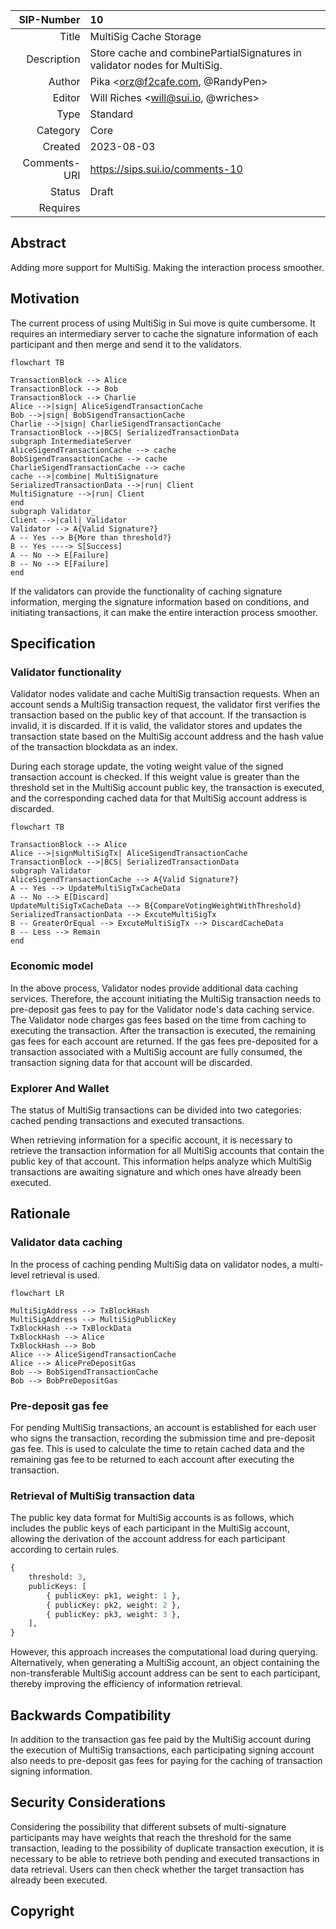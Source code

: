 | SIP-Number          | 10 |
| ---:                | :--- |
| Title               | MultiSig Cache Storage |
| Description         | Store cache and combinePartialSignatures in validator nodes for MultiSig.  |
| Author              | Pika <orz@f2cafe.com, @RandyPen> |
| Editor              | Will Riches <will@sui.io, @wriches> |
| Type                | Standard |
| Category            | Core |
| Created             | 2023-08-03 |
| Comments-URI        | https://sips.sui.io/comments-10 |
| Status              | Draft |
| Requires            | |



## Abstract

Adding more support for MultiSig. Making the interaction process smoother.

## Motivation

The current process of using MultiSig in Sui move is quite cumbersome. It requires an intermediary server to cache the signature information of each participant and then merge and send it to the validators.  

```mermaid
flowchart TB

TransactionBlock --> Alice
TransactionBlock --> Bob
TransactionBlock --> Charlie
Alice -->|sign| AliceSigendTransactionCache
Bob -->|sign| BobSigendTransactionCache
Charlie -->|sign| CharlieSigendTransactionCache
TransactionBlock -->|BCS| SerializedTransactionData 
subgraph IntermediateServer
AliceSigendTransactionCache --> cache
BobSigendTransactionCache --> cache
CharlieSigendTransactionCache --> cache
cache -->|combine| MultiSignature
SerializedTransactionData -->|run| Client
MultiSignature -->|run| Client
end
subgraph Validator_
Client -->|call| Validator
Validator --> A{Valid Signature?}
A -- Yes --> B{More than threshold?}
B -- Yes ----> S[Success]
A -- No --> E[Failure]
B -- No --> E[Failure]
end
```

If the validators can provide the functionality of caching signature information, merging the signature information based on conditions, and initiating transactions, it can make the entire interaction process smoother.

## Specification

### Validator functionality

Validator nodes validate and cache MultiSig transaction requests. When an account sends a MultiSig transaction request, the validator first verifies the transaction based on the public key of that account. If the transaction is invalid, it is discarded. If it is valid, the validator stores and updates the transaction state based on the MultiSig account address and the hash value of the transaction blockdata as an index. 

During each storage update, the voting weight value of the signed transaction account is checked. If this weight value is greater than the threshold set in the MultiSig account public key, the transaction is executed, and the corresponding cached data for that MultiSig account address is discarded.  

```mermaid
flowchart TB

TransactionBlock --> Alice
Alice -->|signMultiSigTx| AliceSigendTransactionCache
TransactionBlock -->|BCS| SerializedTransactionData
subgraph Validator
AliceSigendTransactionCache --> A{Valid Signature?}
A -- Yes --> UpdateMultiSigTxCacheData
A -- No --> E[Discard]
UpdateMultiSigTxCacheData --> B{CompareVotingWeightWithThreshold}
SerializedTransactionData --> ExcuteMultiSigTx
B -- GreaterOrEqual --> ExcuteMultiSigTx --> DiscardCacheData
B -- Less --> Remain
end
```

### Economic model

In the above process, Validator nodes provide additional data caching services. Therefore, the account initiating the MultiSig transaction needs to pre-deposit gas fees to pay for the Validator node's data caching service.   
The Validator node charges gas fees based on the time from caching to executing the transaction. After the transaction is executed, the remaining gas fees for each account are returned. If the gas fees pre-deposited for a transaction associated with a MultiSig account are fully consumed, the transaction signing data for that account will be discarded.  

### Explorer And Wallet

The status of MultiSig transactions can be divided into two categories: cached pending transactions and executed transactions.  

When retrieving information for a specific account, it is necessary to retrieve the transaction information for all MultiSig accounts that contain the public key of that account. This information helps analyze which MultiSig transactions are awaiting signature and which ones have already been executed.  


## Rationale

### Validator data caching

In the process of caching pending MultiSig data on validator nodes, a multi-level retrieval is used.

```mermaid
flowchart LR

MultiSigAddress --> TxBlockHash
MultiSigAddress --> MultiSigPublicKey
TxBlockHash --> TxBlockData
TxBlockHash --> Alice
TxBlockHash --> Bob
Alice --> AliceSigendTransactionCache 
Alice --> AlicePreDepositGas
Bob --> BobSigendTransactionCache
Bob --> BobPreDepositGas
```

### Pre-deposit gas fee

For pending MultiSig transactions, an account is established for each user who signs the transaction, recording the submission time and pre-deposit gas fee. This is used to calculate the time to retain cached data and the remaining gas fee to be returned to each account after executing the transaction.

### Retrieval of MultiSig transaction data

The public key data format for MultiSig accounts is as follows, which includes the public keys of each participant in the MultiSig account, allowing the derivation of the account address for each participant according to certain rules.

```python
{
    threshold: 3,
    publicKeys: [
        { publicKey: pk1, weight: 1 },
        { publicKey: pk2, weight: 2 },
        { publicKey: pk3, weight: 3 },
    ],
}
```

However, this approach increases the computational load during querying. Alternatively, when generating a MultiSig account, an object containing the non-transferable MultiSig account address can be sent to each participant, thereby improving the efficiency of information retrieval.

## Backwards Compatibility

In addition to the transaction gas fee paid by the MultiSig account during the execution of MultiSig transactions, each participating signing account also needs to pre-deposit gas fees for paying for the caching of transaction signing information.

## Security Considerations

Considering the possibility that different subsets of multi-signature participants may have weights that reach the threshold for the same transaction, leading to the possibility of duplicate transaction execution, it is necessary to be able to retrieve both pending and executed transactions in data retrieval. Users can then check whether the target transaction has already been executed.

## Copyright


